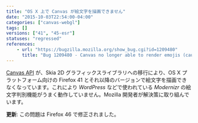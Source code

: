 ```yaml
---
title: "OS X 上で Canvas が絵文字を描画できません"
date: "2015-10-03T22:54:00-04:00"
categories: ["canvas-webgl"]
tags: []
versions: ["41", "45-esr"]
statuses: "regressed"
references:
    - url: "https://bugzilla.mozilla.org/show_bug.cgi?id=1209480"
      title: "Bug 1209480 - Canvas no longer able to render emojis (caused by switch to Skia)"
---
```

[Canvas API](https://developer.mozilla.org/docs/Web/API/Canvas_API) が、Skia 2D グラフィックスライブラリへの移行により、OS X プラットフォーム向けの Firefox 41 とそれ以降のバージョンで絵文字を描画できなくなっています。これにより *WordPress* などで使われている *Modernizr* の絵文字判別機能がうまく動作していません。Mozilla 開発者が解決策に取り組んでいます。

**更新**: この問題は Firefox 46 で修正されました。
